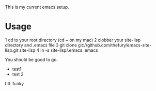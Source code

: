 This is my current emacs setup.

Usage
============


1 cd to your root directory (cd ~ on my mac)
2 clobber your site-lisp directory and .emacs file
3 git clone git://github.com/thefury/emacs-site-lisp.git site-lisp
4 ln -s site-lisp/.emacs .emacs

You should be good to go.

* test1
* test 2

h3. funky